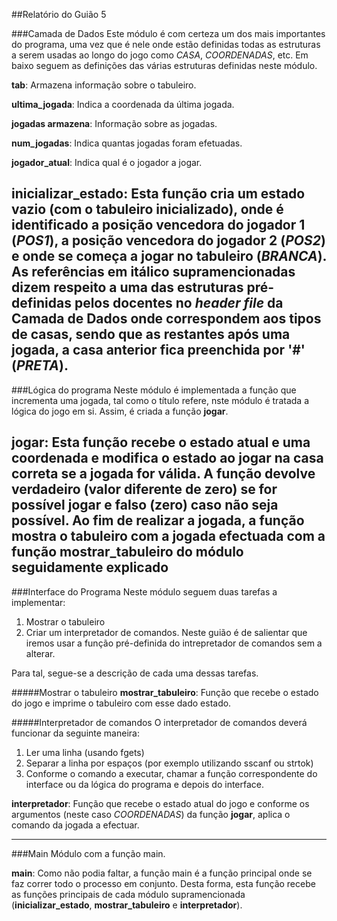 ##Relatório do Guião 5

###Camada de Dados
Este módulo é com certeza um dos mais importantes do programa, uma vez que é nele onde estão definidas todas as estruturas a serem usadas ao longo do jogo como *CASA*, *COORDENADAS*, etc. Em baixo seguem as definições das várias estruturas definidas neste módulo.

**tab**: Armazena informação sobre o tabuleiro.
 
**ultima_jogada**: Indica a coordenada da última jogada.

**jogadas armazena**: Informação sobre as jogadas.

**num_jogadas**: Indica quantas jogadas foram efetuadas.

**jogador_atual**: Indica qual é o jogador a jogar.

**inicializar_estado**: Esta função cria um estado vazio (com o tabuleiro
inicializado), onde é identificado a posição vencedora do jogador 1 (*POS1*), a posição vencedora do jogador 2 (*POS2*) e onde se começa a jogar no tabuleiro (*BRANCA*).
As referências em itálico supramencionadas dizem respeito a uma das estruturas pré-definidas pelos docentes no *header file* da **Camada de Dados** onde correspondem aos tipos de casas, sendo que as restantes após uma jogada, a casa anterior fica preenchida por '#' (*PRETA*).
---

###Lógica do programa
Neste módulo é implementada a função que incrementa uma jogada, tal como o título refere, nste módulo é tratada a lógica do jogo em si. Assim, é criada a função **jogar**.
 
**jogar**: Esta função recebe o estado atual e uma coordenada e modifica
o estado ao jogar na casa correta se a jogada for válida. A função devolve
verdadeiro (valor diferente de zero) se for possível jogar e falso (zero) caso
não seja possível. 
Ao fim de realizar a jogada, a função mostra o tabuleiro com a jogada efectuada com a função **mostrar_tabuleiro** do módulo seguidamente explicado
---
###Interface do Programa
Neste módulo seguem duas tarefas a implementar: 
1. Mostrar o tabuleiro
2. Criar um interpretador de comandos. Neste guião é de salientar que iremos usar a função pré-definida do intrepretador de comandos sem a alterar.

 Para tal, segue-se a descrição de cada uma dessas tarefas.

#####Mostrar o tabuleiro
**mostrar_tabuleiro**: Função que recebe o estado do jogo e imprime o tabuleiro com esse dado estado.

#####Interpretador de comandos
O interpretador de comandos deverá funcionar da seguinte maneira:
  1. Ler uma linha (usando fgets)
  2. Separar a linha por espaços (por exemplo utilizando sscanf ou strtok)
  3. Conforme o comando a executar, chamar a função correspondente do
  interface ou da lógica do programa e depois do interface.

**interpretador**: Função que recebe o estado atual do jogo e conforme os argumentos (neste caso *COORDENADAS*) da função **jogar**, aplica o comando da jogada a efectuar.

---
###Main
Módulo com a função main.

**main**: Como não podia faltar, a função main é a função principal onde se faz correr todo o processo em conjunto.
Desta forma, esta função recebe as funções principais de cada módulo supramencionada (**inicializar_estado**, **mostrar_tabuleiro** e **interpretador**).



